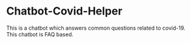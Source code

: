 # Chatbot-Covid-Helper
This is a chatbot which answers common questions related to covid-19. This chatbot is FAQ based.
